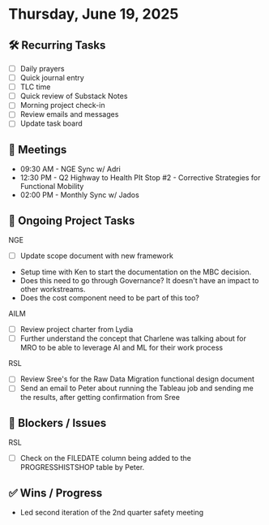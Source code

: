 # Thursday, June 19, 2025

## 🛠️ Recurring Tasks

- [ ] Daily prayers
- [ ] Quick journal entry
- [ ] TLC time
- [ ] Quick review of Substack Notes
- [ ] Morning project check-in
- [ ] Review emails and messages
- [ ] Update task board

## 📅 Meetings

- 09:30 AM - NGE Sync w/ Adri
- 12:30 PM - Q2 Highway to Health PIt Stop #2 - Corrective Strategies for Functional Mobility
- 02:00 PM - Monthly Sync w/ Jados

## 📝 Ongoing Project Tasks

NGE

- [ ] Update scope document with new framework

- Setup time with Ken to start the documentation on the MBC decision.
- Does this need to go through Governance? It doesn't have an impact to other workstreams.
- Does the cost component need to be part of this too?

AILM

- [ ] Review project charter from Lydia
- [ ] Further understand the concept that Charlene was talking about for MRO to be able to leverage AI and ML for their work process

RSL

- [ ] Review Sree's for the Raw Data Migration functional design document
- [ ] Send an email to Peter about running the Tableau job and sending me the results, after getting confirmation from Sree

## 🚧 Blockers / Issues

RSL

- [ ] Check on the FILEDATE column being added to the PROGRESSHISTSHOP table by Peter.

## ✅ Wins / Progress

- Led second iteration of the 2nd quarter safety meeting
